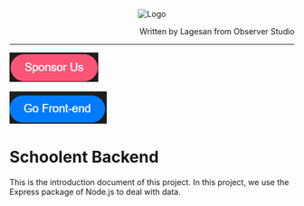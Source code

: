 <p align="center"><img src="https://lagesan.github.io/images/OBS.png"
        alt="Logo" width="128" height="128" style="max-width: 100%;"></p>

<p align="right">Written by Lagesan from Observer Studio</p>
<hr>

<p align="center">
<p align="left">
<a href="https://afdian.com/a/lagesan" style="text-decoration: none;">

![sponsor us](./sponsor.png)

</a></p>

<p align="left">
<a href="https://github.com/Lagesan/schoolent_web/">

![GofrontEnd](./gonfrontend.png)

</a></p>
</p>

# Schoolent Backend
This is the introduction document of this project.
In this project, we use the Express package of Node.js to deal with data.